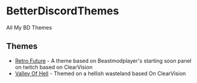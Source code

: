 # BetterDiscordThemes
All My BD Themes

## Themes
 - [Retro Future](https://github.com/Beastmodplayer/BetterDiscord-Themes/tree/main/Retro%20Future) - A theme based on Beastmodplayer's starting soon panel on twitch based on ClearVision
 - [Valley Of Hell](https://github.com/Beastmodplayer/BetterDiscord-Themes/tree/main/Valley%20Of%20Hell) - Themed on a hellish wasteland based On ClearVision
